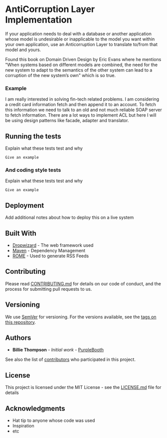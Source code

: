 # AntiCorruption Layer Implementation

If your application needs to deal with a database or another application whose model is undesirable or inapplicable to the model you want within your own application, use an Anticorruption Layer to translate to/from that model and yours.

Found this book on Domain Driven Design by Eric Evans where he mentions "When systems based on different models are combined, the need for the new system to adapt to the semantics of the other system can lead to a corruption of the new system’s own" which is so true.


### Example

I am really interested in solving fin-tech related problems. I am considering a credit card information fetch and then append it to an account.
To fetch this information we need to talk to an old and not much reliable SOAP server to fetch information.
There are a lot ways to implement ACL but here I will be using design patterns like facade, adapter and translator.


## Running the tests

Explain what these tests test and why

```
Give an example
```

### And coding style tests

Explain what these tests test and why

```
Give an example
```

## Deployment

Add additional notes about how to deploy this on a live system

## Built With

* [Dropwizard](http://www.dropwizard.io/1.0.2/docs/) - The web framework used
* [Maven](https://maven.apache.org/) - Dependency Management
* [ROME](https://rometools.github.io/rome/) - Used to generate RSS Feeds

## Contributing

Please read [CONTRIBUTING.md](https://gist.github.com/PurpleBooth/b24679402957c63ec426) for details on our code of conduct, and the process for submitting pull requests to us.

## Versioning

We use [SemVer](http://semver.org/) for versioning. For the versions available, see the [tags on this repository](https://github.com/your/project/tags).

## Authors

* **Billie Thompson** - *Initial work* - [PurpleBooth](https://github.com/PurpleBooth)

See also the list of [contributors](https://github.com/your/project/contributors) who participated in this project.

## License

This project is licensed under the MIT License - see the [LICENSE.md](LICENSE.md) file for details

## Acknowledgments

* Hat tip to anyone whose code was used
* Inspiration
* etc
